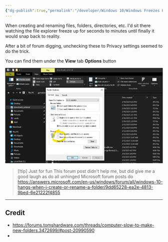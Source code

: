 ```yaml
---
{"dg-publish":true,"permalink":"/developer/Windows 10/Windows Freezes Hangs Crashes File Rename Create/","tags":["windows","pc","files","troubleshooting","microsoft"],"created":"2025-02-18T23:40:45.413-06:00","updated":"2025-02-18T23:52:54.289-06:00"}
---
```


When creating and renaming files, folders, directories, etc. I'd sit there watching the file explorer freeze up for seconds to minutes until finally it would snap back to reality.

After a bit of forum digging, unchecking these to Privacy settings seemed to do the trick.

You can find them under the **View** tab **Options** button

![attachments/win-10-file-rename-freeze-fix.jpg](/img/user/attachments/win-10-file-rename-freeze-fix.jpg)

> [!tip] Just for fun
> This forum post didn't help me, but did give me a good laugh as do all unhinged Microsoft forum posts do
> https://answers.microsoft.com/en-us/windows/forum/all/windows-10-hangs-when-i-create-or-rename-a-folder/9dd65228-ea2e-4813-9bed-6e21222f4855

---
## Credit
- https://forums.tomshardware.com/threads/computer-slow-to-make-new-folders.3472699/#post-20990590
- 